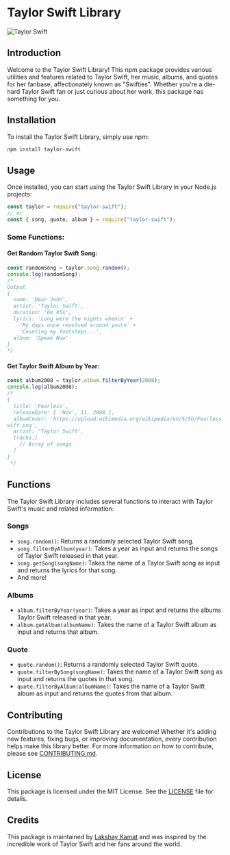 # Taylor Swift Library

![Taylor Swift](https://news.harvard.edu/wp-content/uploads/2023/07/202307x_swift_1407_AP23198726852529.jpg)

## Introduction

Welcome to the Taylor Swift Library! This npm package provides various utilities and features related to Taylor Swift, her music, albums, and quotes for her fanbase, affectionately known as "Swifties". Whether you're a die-hard Taylor Swift fan or just curious about her work, this package has something for you.

## Installation

To install the Taylor Swift Library, simply use npm:

```bash
npm install taylor-swift
```

## Usage

Once installed, you can start using the Taylor Swift Library in your Node.js projects:

```javascript
const taylor = require("taylor-swift");
// or
const { song, quote, album } = require("taylor-swift");
```

### Some Functions:

#### Get Random Taylor Swift Song:

```javascript
const randomSong = taylor.song.random();
console.log(randomSong);
/*
Output
{
  name: 'Dear John',
  artist: 'Taylor Swift',
  duration: '6m 45s',
  lyrics: 'Long were the nights when\n' +
    'My days once revolved around you\n' +
    'Counting my footsteps...',
  album: 'Speak Now'
}
*/
```

#### Get Taylor Swift Album by Year:

```javascript
const album2008 = taylor.album.filterByYear(2008);
console.log(album2008);
/*
{
  title: 'Fearless',
  releaseDate: [ 'Nov', 11, 2008 ],
  albumCover: 'https://upload.wikimedia.org/wikipedia/en/5/5b/Fearless_%28Taylor%27s_Version%29_%282021_album_cover%29_by_Taylor_S
wift.png',
  artist: 'Taylor Swift',
  tracks:[
    // Array of songs
  ]
}
 */
```

## Functions

The Taylor Swift Library includes several functions to interact with Taylor Swift's music and related information:

### Songs
- `song.random()`: Returns a randomly selected Taylor Swift song.
- `song.filterByAlbum(year)`: Takes a year as input and returns the songs of Taylor Swift released in that year.
- `song.getSong(songName)`: Takes the name of a Taylor Swift song as input and returns the lyrics for that song.
- And more!
### Albums
- `album.filterByYear(year)`: Takes a year as input and returns the albums Taylor Swift released in that year.
- `album.getAlbum(albumName)`: Takes the name of a Taylor Swift album as input and returns that album.
### Quote
- `quote.random()`: Returns a randomly selected Taylor Swift quote.
- `quote.filterBySong(songName)`: Takes the name of a Taylor Swift song as input and returns the quotes in that song.
- `quote.filterByAlbum(albumName)`: Takes the name of a Taylor Swift album as input and returns the quotes from that album.

## Contributing

Contributions to the Taylor Swift Library are welcome! Whether it's adding new features, fixing bugs, or improving documentation, every contribution helps make this library better. For more information on how to contribute, please see [CONTRIBUTING.md](CONTRIBUTING.md).

## License

This package is licensed under the MIT License. See the [LICENSE](LICENSE) file for details.

## Credits

This package is maintained by [Lakshay Kamat](https://github.com/lakshaykamat/) and was inspired by the incredible work of Taylor Swift and her fans around the world.